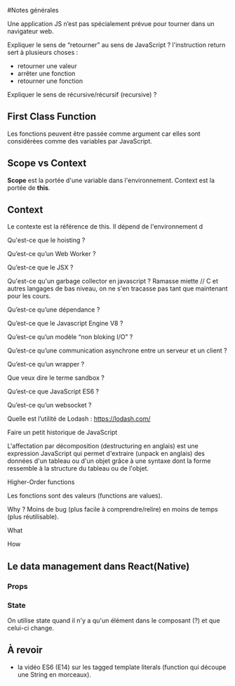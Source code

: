 #Notes générales


Une application JS n’est pas spécialement prévue pour tourner dans un navigateur web.

Expliquer le sens de “retourner” au sens de JavaScript ?
l'instruction return sert à plusieurs choses :
* retourner une valeur
* arrêter une fonction
* retourner une fonction

Expliquer le sens de récursive/récursif (recursive) ?

## First Class Function
Les fonctions peuvent être passée comme argument car elles sont considérées comme des variables par JavaScript.

## Scope vs Context
**Scope** est la portée d'une variable dans l'environnement. Context est la portée de **this**. 

## Context
Le contexte est la référence de this. Il dépend de l'environnement d 

Qu'est-ce que le hoisting ?

Qu’est-ce qu’un Web Worker ?

Qu’est-ce que le JSX ?

Qu'est-ce qu'un garbage collector en javascript ?
Ramasse miette // C et autres langages de bas niveau, on ne s'en tracasse pas tant que maintenant pour les cours.

Qu’est-ce qu’une dépendance ?

Qu’est-ce que le Javascript Engine V8 ?

Qu’est-ce qu’un modèle “non bloking I/O” ?

Qu’est-ce qu’une communication asynchrone entre un serveur et un client ?

Qu’est-ce qu’un wrapper ?

Que veux dire le terme sandbox ?

Qu’est-ce que JavaScript ES6 ?

Qu’est-ce qu’un websocket ?

Quelle est l’utilité de Lodash : https://lodash.com/ 

Faire un petit historique de JavaScript 

L'affectation par décomposition (destructuring en anglais) est une expression JavaScript qui permet d'extraire (unpack en anglais) des données d'un tableau ou d'un objet grâce à une syntaxe dont la forme ressemble à la structure du tableau ou de l'objet.



Higher-Order functions

Les fonctions sont des valeurs (functions are values).

Why ?
Moins de bug (plus facile à comprendre/relire) en moins de temps (plus réutilisable).

What 

How



## Le data management dans React(Native)

### Props



### State
On utilise state quand il n'y a qu'un élément dans le composant (?) et que celui-ci change.



## À revoir
- la vidéo ES6 (E14) sur les tagged template literals (function qui découpe une String en morceaux).



